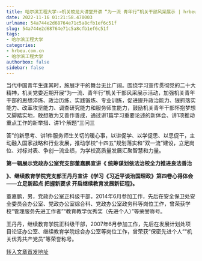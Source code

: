 ```yaml
---
title: 哈尔滨工程大学->机关蛟龙大讲堂开讲 “为一流 青年行”机关干部风采展示 | hrbeu.com.cn
date: 2022-11-16 01:21:58.470003
urlname: 54a744e2d68764e71c5a8cfb1ef6c51f
slug: 54a744e2d68764e71c5a8cfb1ef6c51f
tags: 
- 哈尔滨工程大学
categories:
- hrbeu.com.cn
- 哈尔滨工程大学
authorbox: false
sidebar: false
---
```

当代中国青年生逢其时，施展才干的舞台无比广阔。围绕学习宣传贯彻党的二十大精神，机关党委近期开展“为一流、青年行”机关干部风采展示活动，加强机关青年干部的思想淬炼、政治历练、实践锻炼、专业训练，促进提升政治能力、狠抓落实能力、改革攻坚能力、调查研究能力和服务师生能力，鼓励机关青年干部怀抱梦想又脚踏实地，敢想敢为又善作善成，通过讲1篇学习重要论述的新体会、讲1项推动重点工作的新举措、讲1个解题“三问三
<!--more-->
答”的新思考、讲1件服务师生关切的暖心事，以讲促学、以学促思、以思促干，主动融入国家战略和行业发展，推动学校“十四五”规划落实和“双一流”建设，立足岗位、对标对表、争创一流业绩，为学校高质量发展汇聚智慧和力量。

**第一辑展示党政办公室党支部董嘉鹏宣讲《** **统筹谋划依法治校全力推进良法善治**

**》、继续教育学院党支部王丹丹宣讲《学习《习近平谈治国理政》第四卷心得体会——立足新起点 把握新要求 开启继续教育发展新征程》。**

董嘉鹏，男，党政办公室正科级干部，2014年6月参加工作，先后在安全保卫处安全委员会办公室、党政办公室综合科、党政办公室政务科等岗位工作，曾荣获学校“管理服务先进工作者”“教育教学优秀奖（先进个人）”等荣誉称号。

王丹丹，继续教育学院正科级干部，2007年6月参加工作，先后在发展计划处项目论证办公室、继续教育学院综合办公室等岗位工作，曾荣获“保密先进个人”“机关优秀共产党员”等荣誉称号。



[转入文章首发地址](http://gongxue.cn/info/1015/73565.htm)